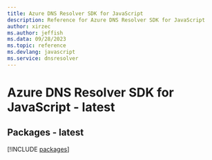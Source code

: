```yaml
---
title: Azure DNS Resolver SDK for JavaScript
description: Reference for Azure DNS Resolver SDK for JavaScript
author: xirzec
ms.author: jeffish
ms.data: 09/28/2023
ms.topic: reference
ms.devlang: javascript
ms.service: dnsresolver
---
```

# Azure DNS Resolver SDK for JavaScript - latest
## Packages - latest
[!INCLUDE [packages](dns-resolver-index.md)]